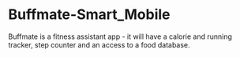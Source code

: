 # Buffmate-Smart_Mobile

Buffmate is a fitness assistant app - it will have a calorie and running tracker, step counter and an access to a food database.